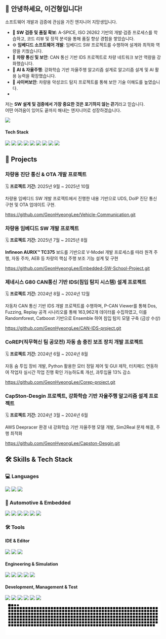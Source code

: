 ## 👋 안녕하세요, 이건형입니다!  

소프트웨어 개발과 검증에 관심을 가진 엔지니어 지망생입니다.  
- 🧩 **SW 검증 및 품질 확보**: A-SPICE, ISO 26262 기반의 개발·검증 프로세스를 학습하고, 코드 리뷰 및 정적 분석을 통해 품질 향상 경험을 쌓았습니다.
- ⚙️ **임베디드 소프트웨어 개발**: 임베디드 SW 프로젝트를 수행하며 설계와 최적화 역량을 키웠습니다.  
- 🔗 **차량 통신 및 보안**: CAN 통신 기반 IDS 프로젝트로 차량 네트워크 보안 역량을 강화했습니다.  
- 🤖 **AI & 자율주행**: 강화학습 기반 자율주행 알고리즘 설계로 알고리즘 설계 및 AI 활용 능력을 확장했습니다.
- 🚗 **사이버보안**: 차량용 악성코드 탐지 프로젝트를 통해 보안 기술 이해도를 높였습니다.
- 
저는 **SW 설계 및 검증에서 가장 중요한 것은 포기하지 않는 끈기**라고 믿습니다.  
어떤 어려움이 있어도 끝까지 해내는 엔지니어로 성장하겠습니다.


<a href="https://solved.ac/rjsgud0314/">
  <img src="http://mazassumnida.wtf/api/v2/generate_badge?boj=rjsgud0314" width="300"/>
</a>

#### **Tech Stack**
<img src="https://img.shields.io/badge/c-A8B9CC.svg?style=for-the-badge&logo=c&logoColor=white"> <img src="https://img.shields.io/badge/aurix-F37321.svg?style=for-the-badge&logoColor=white"> <img src="https://img.shields.io/badge/git-%23F05032.svg?style=for-the-badge&logo=git&logoColor=white"> <img src="https://img.shields.io/badge/github-%23181717.svg?style=for-the-badge&logo=github&logoColor=white"> <img src="https://img.shields.io/badge/jira-%230052CC.svg?style=for-the-badge&logo=jira&logoColor=white"> <img src="https://img.shields.io/badge/confluence-%23172B4D.svg?style=for-the-badge&logo=confluence&logoColor=white"> <img src="https://img.shields.io/badge/autosar-E44D26.svg?style=for-the-badge&logoColor=white"> <img src="https://img.shields.io/badge/a--spice-C82333.svg?style=for-the-badge&logoColor=white"> <img src="https://img.shields.io/badge/iso--26262-D9534F.svg?style=for-the-badge&logoColor=white">

## 📂 Projects

### 차량용 진단 통신 & OTA 개발 프로젝트
🗓️ **프로젝트 기간:** 2025년 9월 ~ 2025년 10월

차량용 임베디드 SW 개발 프로젝트에서 진행한 내용 기반으로 UDS, DoIP 진단 통신 구현 및 OTA 업데이트 구현.

https://github.com/GeonHyeongLee/Vehicle-Communication.git


### 차량용 임베디드 SW 개발 프로젝트
🗓️ **프로젝트 기간:** 2025년 7월 ~ 2025년 8월

**Infineon AURIX™ TC375** 보드를 기반으로 V-Model 개발 프로세스를 따라 원격 주행, 자동 주차, AEB 등 차량의 핵심 주행 보조 기능 설계 및 구현

https://github.com/GeonHyeongLee/Embedded-SW-School-Project.git

### 제네시스 G80 CAN통신 기반 IDS(침입 탐지 시스템) 설계 프로젝트
🗓️ **프로젝트 기간:** 2024년 8월 ~ 2024년 12월

자동차 CAN 통신 기반 IDS 개발 프로젝트를 수행하며, P-CAN Viewer를 통해 Dos, Fuzzing, Replay 공격 시나리오를 통해 163,962개 데이터를 수집하였고, 이를 Randomforest, Catboost 기반으로 Ensemble 하여 침입 탐지 모델 구축 (금상 수상)

https://github.com/GeonHyeongLee/CAN-IDS-project.git

### CoREP(직무혁신 팀 공모전) 자동 솜 충진 보조 장치 개발 프로젝트
🗓️ **프로젝트 기간:** 2024년 6월 ~ 2024년 8월

자동 숨 투입 장비 개발, Python 활용한 모터 정밀 제어 및 GUI 제작, 터치패드 연동하여 작업자 실시간 작업 진행 확인 가능하도록 개선, 과투입율 13% 감소

https://github.com/GeonHyeongLee/Corep-project.git

### CapSton-Desgin 프로젝트, 강화학습 기반 자율주행 알고리즘 설계 프로젝트
🗓️ **프로젝트 기간:** 2024년 3월 ~ 2024년 6월

AWS Deepracer 환경 내 강화학습 기반 자율주행 모델 개발, Sim2Real 문제 해결, 주행 최적화

https://github.com/GeonHyeongLee/Capston-Desgin.git

## 🛠️ Skills & Tech Stack

### 💻 Languages
<img src="https://img.shields.io/badge/c-A8B9CC.svg?style=for-the-badge&logo=c&logoColor=white"> <img src="https://img.shields.io/badge/c++-00599C.svg?style=for-the-badge&logo=cplusplus&logoColor=white"> <img src="https://img.shields.io/badge/python-3776AB.svg?style=for-the-badge&logo=python&logoColor=white">

### 🚗 Automotive & Embedded
<img src="https://img.shields.io/badge/RTOS-005A9B.svg?style=for-the-badge&logo=linux&logoColor=white"> <img src="https://img.shields.io/badge/OSEK/VDX-C82333.svg?style=for-the-badge&logoColor=white"> <img src="https://img.shields.io/badge/CAN/CAN--FD-181717.svg?style=for-the-badge&logo=CAN-Bus&logoColor=white"> <img src="https://img.shields.io/badge/Ethernet-339933.svg?style=for-the-badge&logo=Ethernet&logoColor=white"> <img src="https://img.shields.io/badge/MQTT-660066.svg?style=for-the-badge&logo=MQTT&logoColor=white"> <img src="https://img.shields.io/badge/Secure%20OTA-D9534F.svg?style=for-the-badge&logoColor=white">

### 🛠️ Tools
#### IDE & Editor
<img src="https://img.shields.io/badge/visual%20studio%20code-%23007ACC.svg?style=for-the-badge&logo=visualstudiocode&logoColor=white"> <img src="https://img.shields.io/badge/visual%20studio-%235C2D91.svg?style=for-the-badge&logo=visualstudio&logoColor=white"> <img src="https://img.shields.io/badge/Eclipse-2C2255.svg?style=for-the-badge&logo=Eclipse-IDE&logoColor=white">

#### Engineering & Simulation
<img src="https://img.shields.io/badge/matlab-%230076A8.svg?style=for-the-badge&logo=matlab&logoColor=white"> <img src="https://img.shields.io/badge/simulink-%230076A8.svg?style=for-the-badge&logo=matlab&logoColor=white"> <img src="https://img.shields.io/badge/CANoe-004E8A.svg?style=for-the-badge&logoColor=white"> <img src="https://img.shields.io/badge/Infineon%20AURIX-F37321.svg?style=for-the-badge&logo=infineon&logoColor=white"> <img src="https://img.shields.io/badge/UDE%20Visual%20Platform-005A9B.svg?style=for-the-badge&logoColor=white"> 

#### Development, Management & Test
<img src="https://img.shields.io/badge/gcc-%23A4261D.svg?style=for-the-badge&logo=gnu&logoColor=white"> <img src="https://img.shields.io/badge/git-%23F05032.svg?style=for-the-badge&logo=git&logoColor=white"> <img src="https://img.shields.io/badge/github-%23181717.svg?style=for-the-badge&logo=github&logoColor=white">
<img src="https://img.shields.io/badge/jira-%230052CC.svg?style=for-the-badge&logo=jira&logoColor=white"> <img src="https://img.shields.io/badge/confluence-%23172B4D.svg?style=for-the-badge&logo=confluence&logoColor=white"> <img src="https://img.shields.io/badge/Doxygen-2764A2.svg?style=for-the-badge&logo=Doxygen&logoColor=white">
<img src="https://raw.githubusercontent.com/Platane/snk/output/github-contribution-grid-snake.svg" alt="snake gif" />



